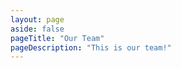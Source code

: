 ```yaml
---
layout: page
aside: false
pageTitle: "Our Team"
pageDescription: "This is our team!"
---
```


<script setup>
  // TODO: consider replacing the team member elements with custom components
import { VPTeamMembers, VPTeamPage, VPTeamPageTitle, VPTeamPageSection } from 'vitepress/theme'
import { ref, onMounted } from 'vue'

const members = ref({
  researchers: [],
  phdStudents: [],
  msStudents: [],
  staff: [],
  alumni: []
})

onMounted(async () => {
  const response = await fetch('/assets/members.json')
  const data = await response.json()

  data.forEach(member => {
    switch (member.role.toLowerCase()) {
      case 'researcher':
        members.value.researchers.push(member)
        break
      case 'phd student':
        members.value.phdStudents.push(member)
        break
      case 'ms student':
        members.value.msStudents.push(member)
        break
      case 'staff':
        members.value.staff.push(member)
        break
      case 'alumni':
        members.value.alumni.push(member)
        break
      default:
        break
    }
  })
})
</script>

<VPTeamPage>
  <VPTeamPageTitle>
    <template #title>
      {{$frontmatter.pageTitle}}
    </template>
    <template #lead>
      {{$frontmatter.pageDescription}}
    </template>
  </VPTeamPageTitle>

  <VPTeamPageSection v-if="members.researchers.length">
    <template #title>Researchers</template>
    <template #members>
      <VPTeamMembers :members="members.researchers" size="small" />
    </template>
  </VPTeamPageSection>

  <VPTeamPageSection v-if="members.phdStudents.length">
    <template #title>PhD Students</template>
    <template #members>
      <VPTeamMembers :members="members.phdStudents" size="small" />
    </template>
  </VPTeamPageSection>

  <VPTeamPageSection v-if="members.msStudents.length">
    <template #title>MS Students</template>
    <template #members>
      <VPTeamMembers :members="members.msStudents" size="small" />
    </template>
  </VPTeamPageSection>

  <VPTeamPageSection v-if="members.staff.length">
    <template #title>Staff</template>
    <template #members>
      <VPTeamMembers :members="members.staff" size="small" />
    </template>
  </VPTeamPageSection>

  <VPTeamPageSection v-if="members.alumni.length">
    <template #title>Alumni</template>
    <template #members>
      <VPTeamMembers :members="members.alumni" size="small" />
    </template>
  </VPTeamPageSection>
</VPTeamPage>